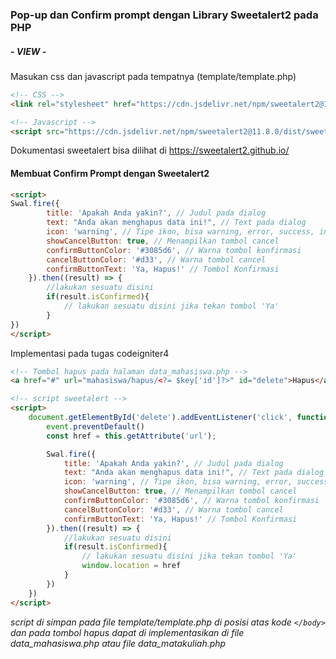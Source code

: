 ### Pop-up dan Confirm prompt dengan Library Sweetalert2 pada PHP

##### - VIEW -
Masukan css dan javascript pada tempatnya (template/template.php)
``````html
<!-- CSS -->
<link rel="stylesheet" href="https://cdn.jsdelivr.net/npm/sweetalert2@11.8.0/dist/sweetalert2.min.css">

<!-- Javascript -->
<script src="https://cdn.jsdelivr.net/npm/sweetalert2@11.8.0/dist/sweetalert2.all.min.js"></script>
``````

Dokumentasi sweetalert bisa dilihat di 
https://sweetalert2.github.io/

#### Membuat Confirm Prompt dengan Sweetalert2

`````` html
<script>
Swal.fire({
        title: 'Apakah Anda yakin?', // Judul pada dialog
        text: "Anda akan menghapus data ini!", // Text pada dialog
        icon: 'warning', // Tipe ikon, bisa warning, error, success, info
        showCancelButton: true, // Menampilkan tombol cancel
        confirmButtonColor: '#3085d6', // Warna tombol konfirmasi
        cancelButtonColor: '#d33', // Warna tombol cancel
        confirmButtonText: 'Ya, Hapus!' // Tombol Konfirmasi
    }).then((result) => {
        //lakukan sesuatu disini
        if(result.isConfirmed){
            // lakukan sesuatu disini jika tekan tombol 'Ya'
        }
})
</script>
``````
Implementasi pada tugas codeigniter4
`````` html
<!-- Tombol hapus pada halaman data_mahasiswa.php -->
<a href="#" url="mahasiswa/hapus/<?= $key['id']?>" id="delete">Hapus</a>

<!-- script sweetalert -->
<script>
    document.getElementById('delete').addEventListener('click', function() {
        event.preventDefault()
        const href = this.getAttribute('url');

        Swal.fire({
            title: 'Apakah Anda yakin?', // Judul pada dialog
            text: "Anda akan menghapus data ini!", // Text pada dialog
            icon: 'warning', // Tipe ikon, bisa warning, error, success, info
            showCancelButton: true, // Menampilkan tombol cancel
            confirmButtonColor: '#3085d6', // Warna tombol konfirmasi
            cancelButtonColor: '#d33', // Warna tombol cancel
            confirmButtonText: 'Ya, Hapus!' // Tombol Konfirmasi
        }).then((result) => {
            //lakukan sesuatu disini
            if(result.isConfirmed){
                // lakukan sesuatu disini jika tekan tombol 'Ya'
                window.location = href
            }
        })
    })
</script>
``````
*script di simpan pada file template/template.php di posisi atas kode `</body>`*
*dan pada tombol hapus dapat di implementasikan di file data_mahasiswa.php atau file data_matakuliah.php*
